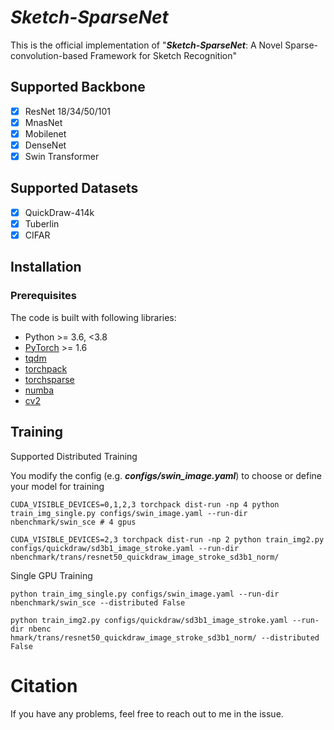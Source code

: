 # *Sketch-SparseNet*

This is the official implementation of "***Sketch-SparseNet***: A Novel Sparse-convolution-based Framework for Sketch Recognition"

## Supported Backbone

- [x] ResNet 18/34/50/101
- [x] MnasNet
- [x] Mobilenet
- [x] DenseNet
- [x] Swin Transformer

## Supported Datasets

- [x] QuickDraw-414k
- [x] Tuberlin 
- [x] CIFAR

## Installation

### Prerequisites

The code is built with following libraries:

- Python >= 3.6, <3.8
- [PyTorch](https://github.com/pytorch/pytorch) >= 1.6
- [tqdm](https://github.com/tqdm/tqdm)
- [torchpack](https://github.com/mit-han-lab/torchpack)
- [torchsparse](https://github.com/mit-han-lab/torchsparse)
- [numba](http://numba.pydata.org/)
- [cv2](https://github.com/opencv/opencv)

## Training

Supported Distributed Training

You modify the config (e.g. ***configs/swin_image.yaml***) to choose or define your model for training

```
CUDA_VISIBLE_DEVICES=0,1,2,3 torchpack dist-run -np 4 python train_img_single.py configs/swin_image.yaml --run-dir nbenchmark/swin_sce # 4 gpus
```

```
CUDA_VISIBLE_DEVICES=2,3 torchpack dist-run -np 2 python train_img2.py configs/quickdraw/sd3b1_image_stroke.yaml --run-dir nbenchmark/trans/resnet50_quickdraw_image_stroke_sd3b1_norm/
```

Single GPU Training

```
python train_img_single.py configs/swin_image.yaml --run-dir nbenchmark/swin_sce --distributed False
```

```
python train_img2.py configs/quickdraw/sd3b1_image_stroke.yaml --run-dir nbenc
hmark/trans/resnet50_quickdraw_image_stroke_sd3b1_norm/ --distributed False
```



# Citation



If you have any problems, feel free to reach out to me in the issue.
